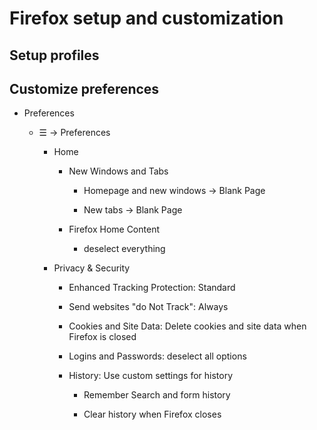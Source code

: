 # Firefox setup and customization

## Setup profiles

## Customize preferences

  - Preferences

    - ☰ → Preferences

        - Home

            - New Windows and Tabs

                - Homepage and new windows → Blank Page

                - New tabs → Blank Page

            - Firefox Home Content

                - deselect everything
        - Privacy & Security

            - Enhanced Tracking Protection: Standard

            - Send websites "do Not Track": Always

            - Cookies and Site Data: Delete cookies and site data when Firefox is closed

            - Logins and Passwords: deselect all options

            - History: Use custom settings for history

                - Remember Search and form history

                - Clear history when Firefox closes
